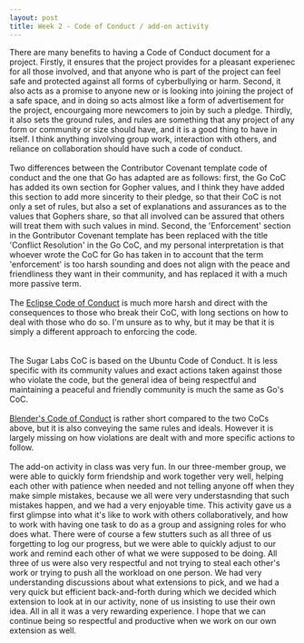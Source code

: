 ```yaml
---
layout: post
title: Week 2 - Code of Conduct / add-on activity
---
```


There are many benefits to having a Code of Conduct document for a project. Firstly, it ensures that the project provides for a pleasant experienec for all those involved, and that anyone who is part of the project can feel safe and protected against all forms of cyberbullying or harm. Second, it also acts as a promise to anyone new or is looking into joining the project of a safe space, and in doing so acts almost like a form of advertisement for the project, encourgaing more newcomers to join by such a pledge. Thirdly, it also sets the ground rules, and rules are something that any project of any form or community or size should have, and it is a good thing to have in itself. I think anything involving group work, interaction with others, and reliance on collaboration should have such a code of conduct.<br><br>
Two differences between the Contributor Covenant template code of conduct and the one that Go has adapted are as follows: first, the Go CoC has added its own section for Gopher values, and I think they have added this section to add more sincerity to their pledge, so that their CoC is not only a set of rules, but also a set of explanations and assurances as to the values that Gophers share, so that all involved can be assured that others will treat them with such values in mind. Second, the 'Enforcement' section in the Gontributor Covenant template has been replaced with the title 'Conflict Resolution' in the Go CoC, and my personal interpretation is that whoever wrote the CoC for Go has taken in to account that the term 'enforcement' is too harsh sounding and does not align with the peace and friendliness they want in their community, and has replaced it with a much more passive term.<br><br>
The [Eclipse Code of Conduct](https://www.eclipse.org/org/documents/Community_Code_of_Conduct.php) is much more harsh and direct with the consequences to those who break their CoC, with long sections on how to deal with those who do so. I'm unsure as to why, but it may be that it is simply a different approach to enforcing the code.<br><br>
<br>
The Sugar Labs CoC is based on the Ubuntu Code of Conduct. It is less specific with its community values and exact actions taken against those who violate the code, but the general idea of being respectful and maintaining a peaceful and friendly community is much the same as Go's CoC.
<br><br>
[Blender's Code of Conduct](https://wiki.blender.org/wiki/Contact/CodeOfConduct#:~:text=We%20will%20only%20take%20actions,is%20not%20a%20productive%20one.) is rather short compared to the two CoCs above, but it is also conveying the same rules and ideals. However it is largely missing on how violations are dealt with and more specific actions to follow.
<br><br>
The add-on activity in class was very fun. In our three-member group, we were able to quickly form friendship and work together very well, helping each other with patience when needed and not telling anyone off when they make simple mistakes, because we all were very understasnding that such mistakes happen, and we had a very enjoyable time. This activity gave us a first glimpse into what it's like to work with others collaboratively, and how to work with having one task to do as a group and assigning roles for who does what. There were of course a few stutters such as all three of us forgetting to log our progress, but we were able to quickly adjust to our work and remind each other of what we were supposed to be doing. All three of us were also very respectful and not trying to steal each other's work or trying to push all the workload on one person. We had very understanding discussions about what extensions to pick, and we had a very quick but efficient back-and-forth during which we decided which extension to look at in our activity, none of us insisting to use their own idea. All in all it was a very rewarding experience. I hope that we can continue being so respectful and productive when we work on our own extension as well.